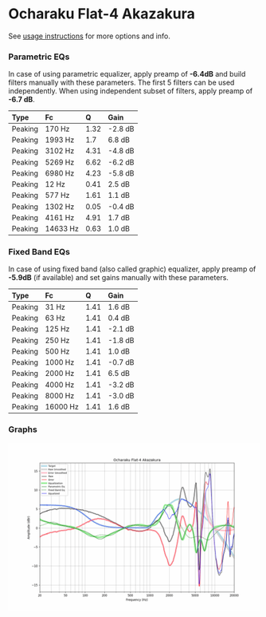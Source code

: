 # Ocharaku Flat-4 Akazakura
See [usage instructions](https://github.com/jaakkopasanen/AutoEq#usage) for more options and info.

### Parametric EQs
In case of using parametric equalizer, apply preamp of **-6.4dB** and build filters manually
with these parameters. The first 5 filters can be used independently.
When using independent subset of filters, apply preamp of **-6.7 dB**.

| Type    | Fc       |    Q | Gain    |
|:--------|:---------|:-----|:--------|
| Peaking | 170 Hz   | 1.32 | -2.8 dB |
| Peaking | 1993 Hz  | 1.7  | 6.8 dB  |
| Peaking | 3102 Hz  | 4.31 | -4.8 dB |
| Peaking | 5269 Hz  | 6.62 | -6.2 dB |
| Peaking | 6980 Hz  | 4.23 | -5.8 dB |
| Peaking | 12 Hz    | 0.41 | 2.5 dB  |
| Peaking | 577 Hz   | 1.61 | 1.1 dB  |
| Peaking | 1302 Hz  | 0.05 | -0.4 dB |
| Peaking | 4161 Hz  | 4.91 | 1.7 dB  |
| Peaking | 14633 Hz | 0.63 | 1.0 dB  |

### Fixed Band EQs
In case of using fixed band (also called graphic) equalizer, apply preamp of **-5.9dB**
(if available) and set gains manually with these parameters.

| Type    | Fc       |    Q | Gain    |
|:--------|:---------|:-----|:--------|
| Peaking | 31 Hz    | 1.41 | 1.6 dB  |
| Peaking | 63 Hz    | 1.41 | 0.4 dB  |
| Peaking | 125 Hz   | 1.41 | -2.1 dB |
| Peaking | 250 Hz   | 1.41 | -1.8 dB |
| Peaking | 500 Hz   | 1.41 | 1.0 dB  |
| Peaking | 1000 Hz  | 1.41 | -0.7 dB |
| Peaking | 2000 Hz  | 1.41 | 6.5 dB  |
| Peaking | 4000 Hz  | 1.41 | -3.2 dB |
| Peaking | 8000 Hz  | 1.41 | -3.0 dB |
| Peaking | 16000 Hz | 1.41 | 1.6 dB  |

### Graphs
![](./Ocharaku%20Flat-4%20Akazakura.png)